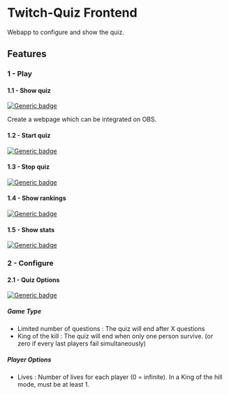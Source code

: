 # Twitch-Quiz Frontend

Webapp to configure and show the quiz.

## Features
### 1 - Play
#### 1.1 - Show quiz
[![Generic badge](https://img.shields.io/badge/TODO-b71c1c.svg)](https://shields.io/)

Create a webpage which can be integrated on OBS.

#### 1.2 - Start quiz
[![Generic badge](https://img.shields.io/badge/TODO-b71c1c.svg)](https://shields.io/)

#### 1.3 - Stop quiz
[![Generic badge](https://img.shields.io/badge/TODO-b71c1c.svg)](https://shields.io/)

#### 1.4 - Show rankings
[![Generic badge](https://img.shields.io/badge/TODO-b71c1c.svg)](https://shields.io/)

#### 1.5 - Show stats
[![Generic badge](https://img.shields.io/badge/TODO-b71c1c.svg)](https://shields.io/)

### 2 - Configure
#### 2.1 - Quiz Options
[![Generic badge](https://img.shields.io/badge/TODO-b71c1c.svg)](https://shields.io/)

##### Game Type
* Limited number of questions : The quiz will end after X questions
* King of the kill : The quiz will end when only one person survive. (or zero if every last players fail simultaneously)

##### Player Options
* Lives : Number of lives for each player (0 = infinite). In a King of the hill mode, must be at least 1.



